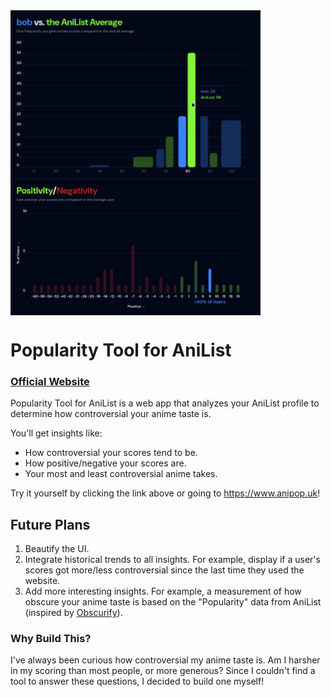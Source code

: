 <div float="left">
  <img src="./media/plotMain.png" width="400" style="vertical-align: middle;" />
  <img src="./media/plotPos.png" width="400" style="vertical-align: middle;" />
</div>

# Popularity Tool for AniList

### [Official Website](https://www.anipop.uk)

Popularity Tool for AniList is a web app that analyzes your AniList profile to
determine how controversial your anime taste is.

You'll get insights like:

- How controversial your scores tend to be.
- How positive/negative your scores are.
- Your most and least controversial anime takes.

Try it yourself by clicking the link above or going to https://www.anipop.uk!

## Future Plans

1. Beautify the UI.
2. Integrate historical trends to all insights. For example, display if a user's
   scores got more/less controversial since the last time they used the website.
3. Add more interesting insights. For example, a measurement of how obscure your
   anime taste is based on the "Popularity" data from AniList (inspired by
   [Obscurify](https://www.obscurifymusic.com)).

### Why Build This?

I've always been curious how controversial my anime taste is. Am I harsher in my
scoring than most people, or more generous? Since I couldn't find a tool to
answer these questions, I decided to build one myself!
